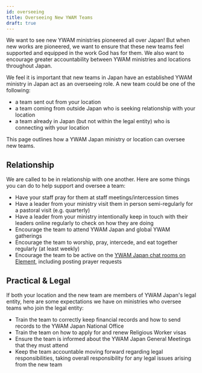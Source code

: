 ```yaml
---
id: overseeing
title: Overseeing New YWAM Teams
draft: true
---
```


We want to see new YWAM ministries pioneered all over Japan! But when new works are pioneered, we want to ensure that these new teams feel supported and equipped in the work God has for them. We also want to encourage greater accountability between YWAM ministries and locations throughout Japan.

We feel it is important that new teams in Japan have an established YWAM ministry in Japan act as an overseeing role. A new team could be one of the following:

- a team sent out from your location
- a team coming from outside Japan who is seeking relationship with your location
- a team already in Japan (but not within the legal entity) who is connecting with your location

This page outlines how a YWAM Japan ministry or location can oversee new teams.

## Relationship

We are called to be in relationship with one another. Here are some things you can do to help support and oversee a team:

- Have your staff pray for them at staff meetings/intercession times
- Have a leader from your ministry visit them in person semi-regularly for a pastoral visit (e.g. quarterly)
- Have a leader from your ministry intentionally keep in touch with their leaders online regularly to check on how they are doing
- Encourage the team to attend YWAM Japan and global YWAM gatherings
- Encourage the team to worship, pray, intercede, and eat together regularly (at least weekly)
- Encourage the team to be active on the [YWAM Japan chat rooms on Element](../staff/communication.md), including posting prayer requests

## Practical & Legal

If both your location and the new team are members of YWAM Japan's legal entity, here are some expectations we have on ministries who oversee teams who join the legal entity:

- Train the team to correctly keep financial records and how to send records to the YWAM Japan National Office
- Train the team on how to apply for and renew Religious Worker visas
- Ensure the team is informed about the YWAM Japan General Meetings that they must attend
- Keep the team accountable moving forward regarding legal responsibilities, taking overall responsibility for any legal issues arising from the new team
